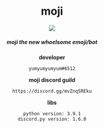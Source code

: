 <!--[![Anurag's github stats](https://github-readme-stats.vercel.app/api?username=yumm-b612&theme=onedark&show_icons=true)](https://github.com/anuraghazra/github-readme-stats) [![Top Langs](https://github-readme-stats.vercel.app/api/top-langs/?username=yumm-b612&layout=compact&theme=onedark)](https://github.com/anuraghazra/github-readme-stats)-->

<div align="center">
<h1>moji</h1>
<img src="https://user-images.githubusercontent.com/75433579/110415389-c5942180-805f-11eb-8488-5aa3eaa5761c.png"/>
<h5>moji the new whoelsome emoji/bot</h5>

**developer** 
```text
yumyumyumyum#6512
```
**moji discord guild**
```text
https://discord.gg/mvZnq5REku
```
**libs**
```text
python version: 3.9.1
discord.py version: 1.6.0
```
</div>

 

